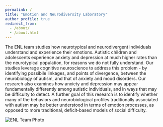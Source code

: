```yaml
---
permalink: /
title: "Emotion and Neurodiversity Laboratory"
author_profile: true
redirect_from: 
  - /about/
  - /about.html
---
```


The ENL team studies how neurotypical and neurodivergent individuals understand and experience their emotions.  Autistic children and adolescents experience anxiety and depression at much higher rates than the neurotypical population, for reasons we do not fully understand.  Our studies leverage cognitive neuroscience to address this problem - by identifying possibile linkages, and points of divergence, between the neurobiology of autism, and that of anxiety and mood disorders.  Our research also examines how anxiety and depression may appear fundamentally differently among autistic individuals, and in ways that may be difficulty to detect.  A further goal of this research is to identify whether many of the behaviors and neurobiological profiles traditionally associated with autism may be better understood in terms of emotion processes, as opposed to more traditional, deficit-based models of social difficulty.

![ENL Team Photo](https://emotionneurodiversitylab.github.io/images/enl_group_photo.jpg)

